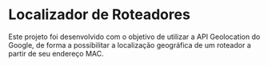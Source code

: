 # Localizador de Roteadores

Este projeto foi desenvolvido com o objetivo de utilizar a API Geolocation do Google, de forma a possibilitar a localização geográfica de um roteador a partir de seu endereço MAC.
